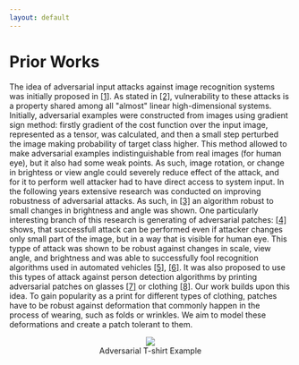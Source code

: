 ```yaml
---
layout: default
---
```


# Prior Works

<p>The idea of adversarial input attacks against image recognition systems was initially proposed in <a href="https://arxiv.org/pdf/1409.4842">[1]</a>. As stated in <a href="https://arxiv.org/pdf/1412.6572">[2]</a>, vulnerability to these attacks is a property shared among all "almost" linear high-dimensional systems. Initially, adversarial examples were constructed from images using gradient sign method: firstly gradient of the cost function over the input image, represented as a tensor, was calculated, and then a small step perturbed the image making probability of target class higher. This method allowed to make adversarial examples indistinguishable from real images (for human eye), but it also had some weak points. As such, image rotation, or change in brightess or view angle could severely reduce effect of the attack, and for it to perform well attacker had to have direct access to system input. In the following years extensive research was conducted on improving robustness of adversarial attacks. As such, in <a href="https://arxiv.org/pdf/1607.02533">[3]</a> an algorithm robust to small changes in brightness and angle was shown. One particularly interesting branch of this research is generating of adversarial patches: <a href="https://arxiv.org/pdf/1712.09665.pdf">[4]</a> shows, that successfull attack can be performed even if attacker changes only small part of the image, but in a way that is visible for human eye. This typpe of attack was shown to be robust against changes in scale, view angle, and brightness and was able to successfully fool recognition algorithms used in automated vehicles <a href="https://arxiv.org/pdf/1804.05810.pdf">[5]</a>, <a href="https://arxiv.org/pdf/1707.08945">[6]</a>. It was also proposed to use this types of attack against person detection algorithms by printing adversarial patches on glasses <a href="https://arxiv.org/pdf/1910.07067.pdf">[7]</a> or clothing <a href="http://openaccess.thecvf.com/content_CVPRW_2019/papers/CV-COPS/Thys_Fooling_Automated_Surveillance_Cameras_Adversarial_Patches_to_Attack_Person_Detection_CVPRW_2019_paper.pdf">[8]</a>. Our work builds upon this idea. To gain popularity as a print for different types of clothing, patches have to be robust against deformation that commonly happen in the process of wearing, such as folds or wrinkles. We aim to model these deformations and create a patch tolerant to them.</p>

<html>
  <body><p>
  <center><figure>
    <img src="https://braneshop.com.au/images/showreel/Evading%20Real-Time%20Person%20Detectors%20by%20Adversarial%20T-shirt.jpg" style = "max-width:80%">
    <center><figcaption>Adversarial T-shirt Example</figcaption></center>
    </figure></center></p>
  </body>
</html>
